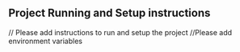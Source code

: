 ## Project Running and Setup instructions

// Please add instructions to run and setup the project
//Please add environment variables

